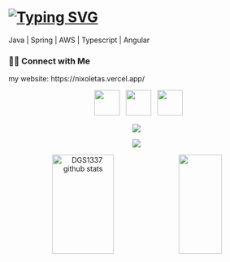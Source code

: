 # [![Typing SVG](https://readme-typing-svg.demolab.com?font=Fira+Code&pause=1000&color=ffffff&width=720&lines=Hi%2C+I'm+Nick.+Musician+and+Programmer.+Chess+Tennis+and+👽)](https://git.io/typing-svg)
Java | Spring | AWS | Typescript | Angular

<h3> 🤝🏻 Connect with Me </h3>
my website: https://nixoletas.vercel.app/

<p align="center">
&nbsp; <a href="https://www.linkedin.com/in/nixoletas/" target="_blank" rel="noopener noreferrer"><img src="https://img.icons8.com/plasticine/100/000000/linkedin.png" width="50" /></a>
&nbsp; <a href="https://www.youtube.com/nixoletas/" target="_blank" rel="noopener noreferrer"><img src="https://img.icons8.com/plasticine/100/000000/youtube.png" width="50" /></a>
&nbsp; <a href="https://www.soundcloud.com/nixoletas/" target="_blank" rel="noopener noreferrer"><img src="https://img.icons8.com/plasticine/100/000000/soundcloud.png" width="50" /></a>
</p>

<div style="text-align: center;">
    <img src="https://capsule-render.vercel.app/api?type=waving&color=161b22" />
</div>

<p align="center">
  <a href="https://discord.com/users/153490292081819648">
    <img src="https://lanyard-profile-readme.vercel.app/api/153490292081819648?theme=dark&bg=0d1117&animated=true&hideDiscrim=true&borderRadius=30px&idleMessage=ROOT" />
  </a>
</p>

<div style="text-align: center;">
  <img width="49%" height="195px" src="https://github-readme-stats-sigma-five.vercel.app/api?username=nixoletas&show_icons=true&count_private=true&hide_border=true&title_color=ecf2f8&icon_color=0d1117&text_color=FFFFFF&bg_color=0d1117" alt="DGS1337 github stats" /> 
  <img width="41%" height="195px" src="https://github-readme-stats-sigma-five.vercel.app/api/top-langs/?username=nixoletas&layout=compact&hide_border=true&title_color=ecf2f8&text_color=FFFFFF&bg_color=0d1117" />
</div>
